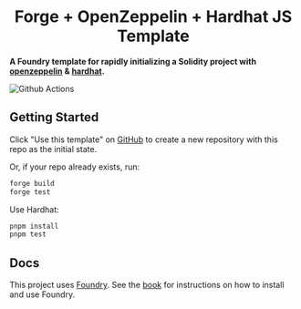 # <h1 align="center"> Forge + OpenZeppelin + Hardhat JS Template </h1>

**A Foundry template for rapidly initializing a Solidity project with [openzeppelin](https://github.com/OpenZeppelin/openzeppelin-contracts) & [hardhat](https://github.com/NomicFoundation/hardhat).**

![Github Actions](https://github.com/coolcode/forge-openzeppelin-hardhat-js-template/workflows/CI/badge.svg)

## Getting Started

Click "Use this template" on [GitHub](https://github.com/coolcode/forge-openzeppelin-hardhat-js-template) to create a new repository with this repo as the initial state.

Or, if your repo already exists, run:
```sh
forge build
forge test
```

Use Hardhat:
```sh
pnpm install
pnpm test
```

## Docs

This project uses [Foundry](https://getfoundry.sh). See the [book](https://book.getfoundry.sh/getting-started/installation.html) for instructions on how to install and use Foundry.
